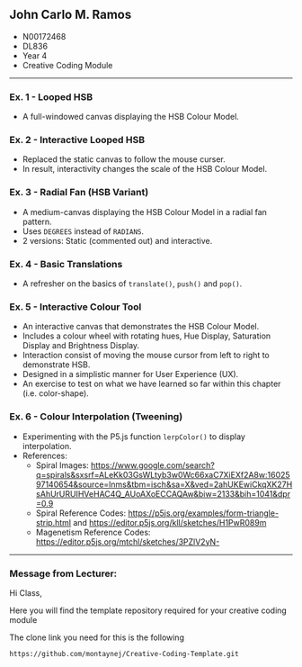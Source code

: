 ## John Carlo M. Ramos 
- N00172468
- DL836
- Year 4
- Creative Coding Module

---

### Ex. 1 - Looped HSB
- A full-windowed canvas displaying the HSB Colour Model.

### Ex. 2 - Interactive Looped HSB
- Replaced the static canvas to follow the mouse curser.
- In result, interactivity changes the scale of the HSB Colour Model.

### Ex. 3 - Radial Fan (HSB Variant)
- A medium-canvas displaying the HSB Colour Model in a radial fan pattern.
- Uses `DEGREES` instead of `RADIANS`.
- 2 versions: Static (commented out) and interactive.

### Ex. 4 - Basic Translations
- A refresher on the basics of `translate()`, `push()` and `pop()`.

### Ex. 5 - Interactive Colour Tool
- An interactive canvas that demonstrates the HSB Colour Model.
- Includes a colour wheel with rotating hues, Hue Display, Saturation Display and Brightness Display.
- Interaction consist of moving the mouse cursor from left to right to demonstrate HSB.
- Designed in a simplistic manner for User Experience (UX).
- An exercise to test on what we have learned so far within this chapter (i.e. color-shape). 

### Ex. 6 - Colour Interpolation (Tweening)
- Experimenting with the P5.js function `lerpColor()` to display interpolation.
- References: 
    - Spiral Images: https://www.google.com/search?q=spirals&sxsrf=ALeKk03GsWLtyb3w0Wc66xaC7XiEXf2A8w:1602597140654&source=lnms&tbm=isch&sa=X&ved=2ahUKEwiCkqXK27HsAhUrURUIHVeHAC4Q_AUoAXoECCAQAw&biw=2133&bih=1041&dpr=0.9
    - Spiral Reference Codes: https://p5js.org/examples/form-triangle-strip.html and https://editor.p5js.org/kll/sketches/H1PwR089m
    - Magenetism Reference Codes: https://editor.p5js.org/mtchl/sketches/3PZlV2yN-

---
### Message from Lecturer:

Hi Class,

Here you will find the template repository required for your creative coding module

The clone link you need for this is the following

```
https://github.com/montaynej/Creative-Coding-Template.git
```

